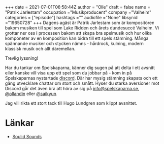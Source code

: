 +++ 
date = 2021-07-01T06:58:44Z
author = "Olle"
draft = false
name = "Patrik Jarlestam"
occupation ="Musikproducent"
company ="Valheim"
categories = ["episode"]
hashtags =""
audiofile ="None"
libsynid ="19650728"
+++
Dagens agäst är Patrik Jarlestam som är kompositören bakom musiken till spel som Lake Ridden och årets dundesuccé Valheim. Vi grottar ner oss i processen bakom att skapa bra spelmusik och hur olika komponeter av en komposition kan bidra till ett spels stämning. Många spännande musiker och stycken nämns - hårdrock, kulning, modern klassisk musik och allt däremellan.  

Trevlig lyssning!

Har du tankar om Spelskaparna, känner dig sugen på att delta i ett avsnitt eller kanske vill visa upp ett spel som du jobbar på - kom in på Spelskaparnas nystartade [discord](https://discord.gg/hBHEXss). Där har mysig stämning skapats och ett gäng utvecklare chattar om stort och smått. Hyser du starka aversioner mot Discord går det även bra att höra av sig på info@spelskaparna.se, [@ollandin](https://twitter.com/ollelandin) eller [@saikyun](https://twitter.com/Saikyun).

Jag vill rikta ett stort tack till Hugo Lundgren som klippt avsnittet.

# Länkar
* [Soulid Sounds](https://www.solidsounds.se/)